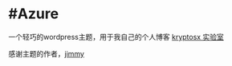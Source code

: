 #Azure
=====

一个轻巧的wordpress主题，用于我自己的个人博客 [kryptosx 实验室](http://www.kryptosx.info/)

感谢主题的作者，[jimmy](http://jimmycai.org/)
